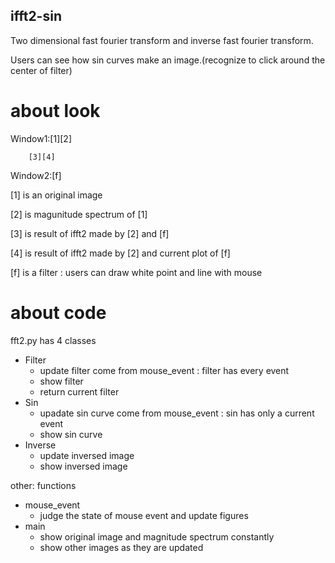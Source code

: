 ## ifft2-sin
Two dimensional fast fourier transform and inverse fast fourier transform.

Users can see how sin curves make an image.(recognize to click around the center of filter)

# about look
Window1:[1][2]

        [3][4]

Window2:[f]

[1] is an original image

[2] is magunitude spectrum of [1]

[3] is result of ifft2 made by [2] and [f]

[4] is result of ifft2 made by [2] and current plot of [f]

[f] is a filter : users can draw white point and line with mouse

# about code
fft2.py has 4 classes
- Filter
  - update filter come from mouse_event : filter has every event
  - show filter
  - return current filter
- Sin
  - upadate sin curve come from mouse_event : sin has only  a current event
  - show sin curve
- Inverse
  - update inversed image 
  - show inversed image

other: functions
- mouse_event 
  - judge the state of mouse event and update figures
- main
  - show original image and magnitude spectrum constantly
  - show other images as they are updated
  
